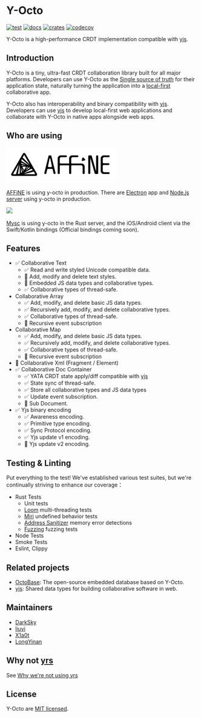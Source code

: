 # Y-Octo

[![test](https://github.com/toeverything/y-octo/actions/workflows/y-octo.yml/badge.svg)](https://github.com/toeverything/y-octo/actions/workflows/y-octo.yml)
[![docs]](https://docs.rs/y-octo/latest/y_octo)
[![crates]](https://crates.io/crates/y-octo)
[![codecov]](https://codecov.io/gh/toeverything/y-octo)

Y-Octo is a high-performance CRDT implementation compatible with [yjs].

## Introduction

Y-Octo is a tiny, ultra-fast CRDT collaboration library built for all major platforms. Developers can use Y-Octo as the [Single source of truth](https://en.wikipedia.org/wiki/Single_source_of_truth) for their application state, naturally turning the application into a [local-first](https://www.inkandswitch.com/local-first/) collaborative app.

Y-Octo also has interoperability and binary compatibility with [yjs]. Developers can use [yjs] to develop local-first web applications and collaborate with Y-Octo in native apps alongside web apps.

## Who are using

<a href="https://affine.pro"><img src="./assets/affine.svg" /></a>

[AFFiNE](https://affine.pro) is using y-octo in production. There are [Electron](https://affine.pro/download) app and [Node.js server](https://github.com/toeverything/AFFiNE/tree/master/packages/storage) using y-octo in production.

<a href="https://www.mysc.app/"><img src="https://www.mysc.app/images/logo_blk.webp" width="120px" /></a>

[Mysc](https://www.mysc.app/) is using y-octo in the Rust server, and the iOS/Android client via the Swift/Kotlin bindings (Official bindings coming soon).

## Features

- ✅ Collaborative Text
  - ✅ Read and write styled Unicode compatible data.
  - 🚧 Add, modify and delete text styles.
  - 🚧 Embedded JS data types and collaborative types.
  - ✅ Collaborative types of thread-safe.
- Collaborative Array
  - ✅ Add, modify, and delete basic JS data types.
  - ✅ Recursively add, modify, and delete collaborative types.
  - ✅ Collaborative types of thread-safe.
  - 🚧 Recursive event subscription
- Collaborative Map
  - ✅ Add, modify, and delete basic JS data types.
  - ✅ Recursively add, modify, and delete collaborative types.
  - ✅ Collaborative types of thread-safe.
  - 🚧 Recursive event subscription
- 🚧 Collaborative Xml (Fragment / Element)
- ✅ Collaborative Doc Container
  - ✅ YATA CRDT state apply/diff compatible with [yjs]
  - ✅ State sync of thread-safe.
  - ✅ Store all collaborative types and JS data types
  - ✅ Update event subscription.
  - 🚧 Sub Document.
- ✅ Yjs binary encoding
  - ✅ Awareness encoding.
  - ✅ Primitive type encoding.
  - ✅ Sync Protocol encoding.
  - ✅ Yjs update v1 encoding.
  - 🚧 Yjs update v2 encoding.

## Testing & Linting

Put everything to the test! We've established various test suites, but we're continually striving to enhance our coverage：

- Rust Tests
  - Unit tests
  - [Loom](https://docs.rs/loom/latest/loom/) multi-threading tests
  - [Miri](https://github.com/rust-lang/miri) undefined behavior tests
  - [Address Sanitizer](https://doc.rust-lang.org/beta/unstable-book/compiler-flags/sanitizer.html) memory error detections
  - [Fuzzing](https://github.com/rust-fuzz/cargo-fuzz) fuzzing tests
- Node Tests
- Smoke Tests
- Eslint, Clippy

## Related projects

- [OctoBase]: The open-source embedded database based on Y-Octo.
- [yjs]: Shared data types for building collaborative software in web.

## Maintainers

- [DarkSky](https://github.com/darkskygit)
- [liuyi](https://github.com/forehalo)
- [X1a0t](https://github.com/thorseraq)
- [LongYinan](https://github.com/Brooooooklyn)

## Why not [yrs](https://github.com/y-crdt/y-crdt/)

See [Why we're not using yrs](./y-octo/yrs-is-unsafe/README.md)

## License

Y-Octo are [MIT licensed].

[codecov]: https://codecov.io/gh/toeverything/y-octo/graph/badge.svg?token=9AQY5Q1BYH
[crates]: https://img.shields.io/crates/v/y-octo.svg
[docs]: https://img.shields.io/docsrs/y-octo.svg
[test]: https://github.com/toeverything/y-octo/actions/workflows/y-octo.yml/badge.svg
[yjs]: https://github.com/yjs/yjs
[Address Sanitizer]: https://github.com/toeverything/y-octo/actions/workflows/y-octo-asan.yml/badge.svg
[Memory Leak Detect]: https://github.com/toeverything/y-octo/actions/workflows/y-octo-memory-test.yml/badge.svg
[OctoBase]: https://github.com/toeverything/octobase
[BlockSuite]: https://github.com/toeverything/blocksuite
[AFFiNE]: https://github.com/toeverything/affine
[MIT licensed]: ./LICENSE
